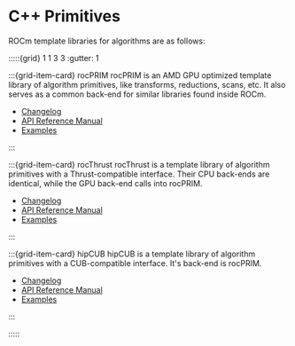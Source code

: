 # C++ Primitives

ROCm template libraries for algorithms are as follows:

:::::{grid} 1 1 3 3
:gutter: 1

:::{grid-item-card} rocPRIM
rocPRIM is an AMD GPU optimized template library of algorithm primitives, like
transforms, reductions, scans, etc. It also serves as a common back-end for
similar libraries found inside ROCm.

- [Changelog](https://github.com/ROCmSoftwarePlatform/rocPRIM/blob/develop/CHANGELOG.md)
- [API Reference Manual](https://rocprim.readthedocs.io/en/latest/)
- [Examples](https://github.com/amd/rocm-examples/tree/develop/Libraries/rocPRIM)

:::

:::{grid-item-card} rocThrust
rocThrust is a template library of algorithm primitives with a Thrust-compatible
interface. Their CPU back-ends are identical, while the GPU back-end calls into
rocPRIM.

- [Changelog](https://github.com/ROCmSoftwarePlatform/rocThrust/blob/develop/CHANGELOG.md)
- [API Reference Manual](https://rocthrust.readthedocs.io/en/latest/)
- [Examples](https://github.com/amd/rocm-examples/tree/develop/Libraries/rocThrust)

:::

:::{grid-item-card} hipCUB
hipCUB is a template library of algorithm primitives with a CUB-compatible
interface. It's back-end is rocPRIM.

- [Changelog](https://github.com/ROCmSoftwarePlatform/hipCUB/blob/develop/CHANGELOG.md)
- [API Reference Manual](https://hipcub.readthedocs.io/en/latest/)
- [Examples](https://github.com/amd/rocm-examples/tree/develop/Libraries/hipCUB)

:::

:::::
